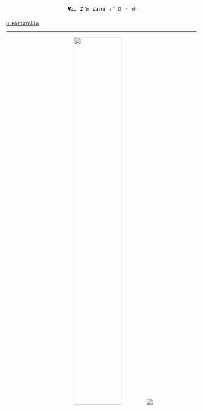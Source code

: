 <h5 style="font-family: 'Courier New', Courier, monospace" align="center">Hi, I'm Lina ₊˚ 🍮 ⋅ ☆</h5>

[`💼 Portafolio`](https://liinarodriguez.github.io/)

<hr>
<p align="center">
 
  <img height="50%" width="auto" src ="https://github-readme-stats.vercel.app/api/top-langs/?username=liinarodriguez&layout=compact&hide_border=true&theme=material-palenight&bg_color=00000000&langs_count=6&hide=jupyter%20notebook,tex,css,php">
  <img src ="https://github-readme-streak-stats.herokuapp.com/?user=liinarodriguez&theme=material-palenight&hide_border=true&background=FFFFFF00">
</p>


